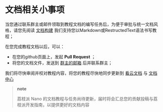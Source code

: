文档相关小事项
==============

当您通过联系群主或邮件领取到教程文档的编写任务后，为便于审批与统一文档风格，请您先阅读
[文档构建](build_doc.html)
我们支持您以Markdown或RestructedText语法书写教程；

在您完成教程文档以后，可以：

-   在您的github页面上，发起 **Pull Request** ；
-   将您的文档文件，发送到 [群主的邮箱](mailto://zepanwucai@gmail.com)
    后并联系群主；

我们将尽快审阅并校对教程内容，将您的教程尽快地同步更新到
[看云文档](http://www.kancloud.cn) 与 [文档中心](http://nano.lichee.pro)

> **note**
>
> 荔枝派 Nano
> 的文档教程与任务尚待更新，届时将会汇总您的贡献投稿与荔枝派开发指南，以提供更好的文档内容
